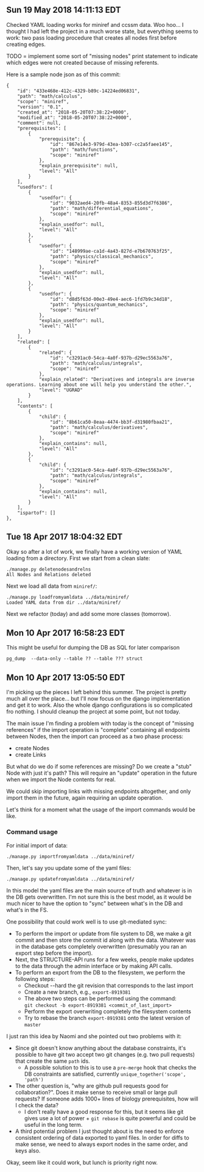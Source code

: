 ## Sun 19 May 2018 14:11:13 EDT

Checked YAML loading works for miniref and ccssm data. Woo hoo... I thought I had
left the project in a much worse state, but everything seems to work: two pass
loading procedure that creates all nodes first before creating edges.

TODO = implement some sort of "missing nodes" print statement to indicate which
edges were not created because of missing referents.

Here is a sample node json as of this commit:

    {
        "id": "433e468e-412c-4329-b89c-14224ed06831",
        "path": "math/calculus",
        "scope": "miniref",
        "version": "0.1",
        "created_at": "2018-05-20T07:38:22+0000",
        "modified_at": "2018-05-20T07:38:22+0000",
        "comment": null,
        "prerequisites": [
            {
                "prerequisite": {
                    "id": "867e14e3-979d-43ea-b307-cc2a5faee145",
                    "path": "math/functions",
                    "scope": "miniref"
                },
                "explain_prerequisite": null,
                "level": "All"
            }
        ],
        "usedfors": [
            {
                "usedfor": {
                    "id": "9032aed4-20fb-48a4-8353-855d3d7f6386",
                    "path": "math/differential_equations",
                    "scope": "miniref"
                },
                "explain_usedfor": null,
                "level": "All"
            },
            {
                "usedfor": {
                    "id": "148999ae-ca1d-4a43-827d-e7b670763f25",
                    "path": "physics/classical_mechanics",
                    "scope": "miniref"
                },
                "explain_usedfor": null,
                "level": "All"
            },
            {
                "usedfor": {
                    "id": "d8d5f63d-00e3-49e4-aec6-1fd7b9c34d18",
                    "path": "physics/quantum_mechanics",
                    "scope": "miniref"
                },
                "explain_usedfor": null,
                "level": "All"
            }
        ],
        "related": [
            {
                "related": {
                    "id": "c3291ac0-54ca-4a0f-937b-d29ec5563a76",
                    "path": "math/calculus/integrals",
                    "scope": "miniref"
                },
                "explain_related": "Derivatives and integrals are inverse operations. Learning about one will help you understand the other.",
                "level": "UGRAD"
            }
        ],
        "contents": [
            {
                "child": {
                    "id": "8b61ca50-8eaa-4474-bb3f-d31980fbaa21",
                    "path": "math/calculus/derivatives",
                    "scope": "miniref"
                },
                "explain_contains": null,
                "level": "All"
            },
            {
                "child": {
                    "id": "c3291ac0-54ca-4a0f-937b-d29ec5563a76",
                    "path": "math/calculus/integrals",
                    "scope": "miniref"
                },
                "explain_contains": null,
                "level": "All"
            }
        ],
        "ispartof": []
    },



## Tue 18 Apr 2017 18:04:32 EDT

Okay so after a lot of work, we finally have a working version of YAML loading
from a directory. First we start from a clean slate:

    ./manage.py deletenodesandrelns
    All Nodes and Relations deleted

Next we load all data from `miniref/`:

    ./manage.py loadfromyamldata ../data/miniref/
    Loaded YAML data from dir ../data/miniref/

Next we refactor (today) and add some more classes (tomorrow).




## Mon 10 Apr 2017 16:58:23 EDT

This might be useful for dumping the DB as SQL for later comparison

    pg_dump  --data-only --table ?? --table ??? struct



## Mon 10 Apr 2017 13:05:50 EDT

I'm picking up the pieces I left behind this summer. The project is pretty much
all over the place... but I'll now focus on the django implementation and get it
to work.
Also the whole django configurations is so complicated fro nothing. I should
cleanup the project at some point, but not today.

The main issue I'm finding a problem with today is the concept of "missing references"
if the import operation is "complete" containing all endpoints between Nodes, then
the import can proceed as a two phase process:
  - create Nodes
  - create Links

But what do we do if some references are missing? Do we create a "stub" Node with
just it's path? This will require an "update" operation in the future when we 
import the Node contents for real.

We could skip importing links with missing endpoints altogether, and only import
them in the future, again requiring an update operation.

Let's think for a moment what the usage of the import commands would be like.


### Command usage

For initial import of data:

    ./manage.py importfromyamldata ../data/miniref/

Then, let's say you update some of the yaml files:

    ./manage.py updatefromyamldata ../data/miniref/

In this model the yaml files are the main source of truth and whatever is in the
DB gets overwritten. I'm not sure this is the best model, as it would be much 
nicer to have the option to "sync" between what's in the DB and what's in the FS.

One possibility that could work well is to use git-mediated sync:

  - To perform the import or update from file system to DB, we make a git commit
    and then store the commit id along with the data. Whatever was in the database
    gets completely overwritten (presumably you ran an export step before the import).
  - Next, the STRUCTURE-API runs for a few weeks, people make updates to the data
    through the admin interface or by making API calls.
  - To perform an export from the DB to the filesystem, we perform the following steps:
      - Checkout --hard the git revision that corresponds to the last import
      - Create a new branch, e.g., `export-8919381`
      - The above two steps can be performed using the command:  
        `git checkout -b export-8919381 <commit_of_last_import>`
      - Perform the export overwriting completely the filesystem contents
      - Try to rebase the branch `export-8919381` onto the latest version of `master`

I just ran this idea by Naomi and she pointed out two problems with it:
  - Since git doesn't know anything about the database constraints, it's possible
    to have git two accept two git changes (e.g. two pull requests) that create
    the same `path` ids. 
      - A possible solution to this is to use a `pre-merge` hook that checks the
        DB constraints are satisfied, currently `unique_together('scope', 'path')`
  - The other question is, "why are github pull requests good for collaboration?".
    Does it make sense to receive small or large pull requests? If someone adds
    1000+ lines of biology prerequisites, how will I check the data?
      - I don't really have a good response for this, but it seems like git gives
        use a lot of power + `git rebase` is quite powerful and could be useful
        in the long term.
  - A third potential problem I just thought about is the need to enforce consistent
    ordering of data exported to yaml files. In order for diffs to make sense, we
    need to always export nodes in the same order, and keys also.


Okay, seem like it could work, but lunch is priority right now.
